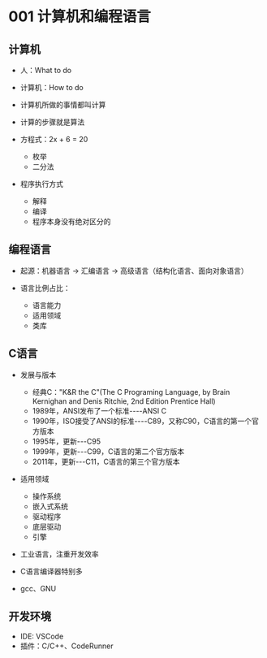 # 001 计算机和编程语言

## 计算机
- 人：What to do
- 计算机：How to do

- 计算机所做的事情都叫计算
- 计算的步骤就是算法

- 方程式：2x + 6 = 20
    - 枚举
    - 二分法

- 程序执行方式
    - 解释
    - 编译
    - 程序本身没有绝对区分的


## 编程语言
- 起源：机器语言 -> 汇编语言 -> 高级语言（结构化语言、面向对象语言）

- 语言比例占比：
  - 语言能力
  - 适用领域
  - 类库


## C语言
- 发展与版本
  - 经典C："K&R the C"(The C Programing Language, by Brain Kernighan and Denis Ritchie, 2nd Edition Prentice Hall)
  - 1989年，ANSI发布了一个标准----ANSI C
  - 1990年，ISO接受了ANSI的标准----C89，又称C90，C语言的第一个官方版本
  - 1995年，更新---C95
  - 1999年，更新---C99，C语言的第二个官方版本
  - 2011年，更新---C11，C语言的第三个官方版本

- 适用领域
  - 操作系统
  - 嵌入式系统
  - 驱动程序
  - 底层驱动
  - 引擎

- 工业语言，注重开发效率
- C语言编译器特别多
- gcc、GNU


## 开发环境
- IDE: VSCode
- 插件：C/C++、CodeRunner